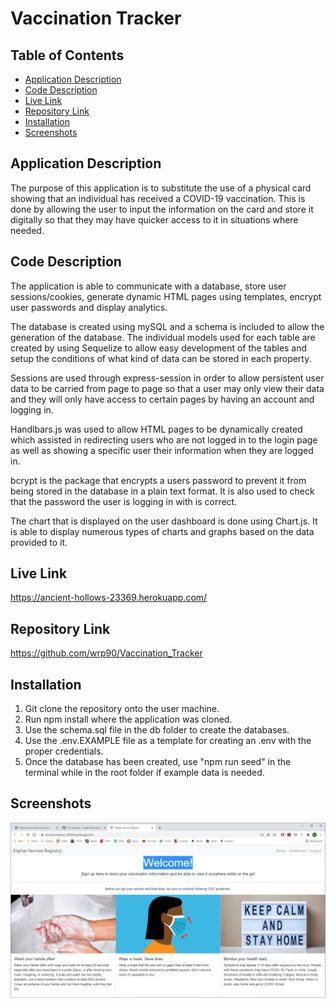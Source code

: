 # Vaccination Tracker

## Table of Contents
- [Application Description](#Application&#32;Description)
- [Code Description](#Code&#32;Description)
- [Live Link](#Live&#32;Link)
- [Repository Link](#Repository&#32;Link)
- [Installation](#Installation)
- [Screenshots](#Screenshots)

## Application Description
The purpose of this application is to substitute the use of a physical card showing that an individual has received a COVID-19 vaccination. This is done by allowing the user to input the information on the card and store it digitally so that they may have quicker access to it in situations where needed.

## Code Description
The application is able to communicate with a database, store user sessions/cookies, generate dynamic HTML pages using templates, encrypt user passwords and display analytics. 

The database is created using mySQL and a schema is included to allow the generation of the database. The individual models used for each table are created by using Sequelize to allow easy development of the tables and setup the conditions of what kind of data can be stored in each property.

Sessions are used through express-session in order to allow persistent user data to be carried from page to page so that a user may only view their data and they will only have access to certain pages by having an account and logging in.

Handlbars.js was used to allow HTML pages to be dynamically created which assisted in redirecting users who are not logged in to the login page as well as showing a specific user their information when they are logged in.

bcrypt is the package that encrypts a users password to prevent it from being stored in the database in a plain text format. It is also used to check that the password the user is logging in with is correct.

The chart that is displayed on the user dashboard is done using Chart.js. It is able to display numerous types of charts and graphs based on the data provided to it. 

## Live Link
https://ancient-hollows-23369.herokuapp.com/

## Repository Link
https://github.com/wrp90/Vaccination_Tracker

## Installation
1. Git clone the repository onto the user machine.
2. Run npm install where the application was cloned. 
3. Use the schema.sql file in the db folder to create the databases.
4. Use the .env.EXAMPLE file as a template for creating an .env with the proper credentials.
5. Once the database has been created, use "npm run seed" in the terminal while in the root folder if example data is needed.

## Screenshots

![Getting Started](./assets/project2.png)